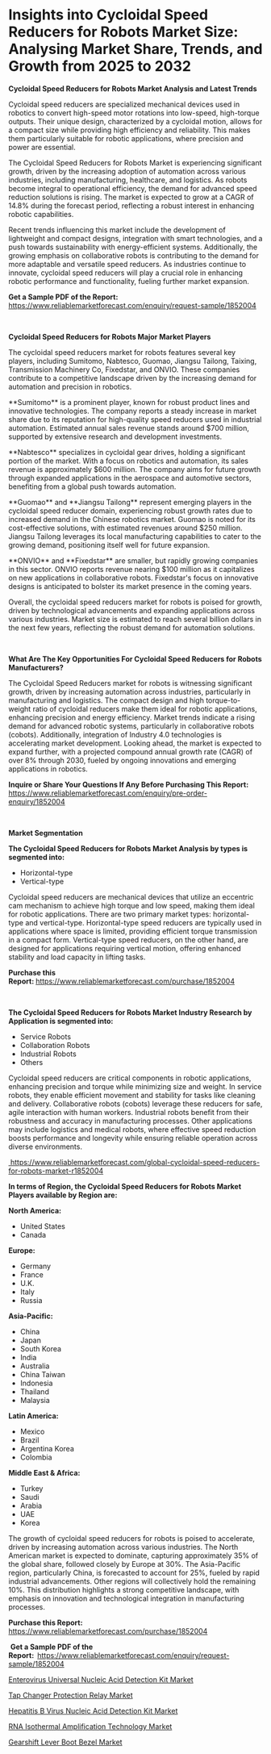 <p><h1>Insights into Cycloidal Speed Reducers for Robots Market Size: Analysing Market Share, Trends, and Growth from 2025 to 2032</h1></p><p><strong>Cycloidal Speed Reducers for Robots Market Analysis and Latest Trends</strong></p>
<p><p>Cycloidal speed reducers are specialized mechanical devices used in robotics to convert high-speed motor rotations into low-speed, high-torque outputs. Their unique design, characterized by a cycloidal motion, allows for a compact size while providing high efficiency and reliability. This makes them particularly suitable for robotic applications, where precision and power are essential.</p><p>The Cycloidal Speed Reducers for Robots Market is experiencing significant growth, driven by the increasing adoption of automation across various industries, including manufacturing, healthcare, and logistics. As robots become integral to operational efficiency, the demand for advanced speed reduction solutions is rising. The market is expected to grow at a CAGR of 14.8% during the forecast period, reflecting a robust interest in enhancing robotic capabilities.</p><p>Recent trends influencing this market include the development of lightweight and compact designs, integration with smart technologies, and a push towards sustainability with energy-efficient systems. Additionally, the growing emphasis on collaborative robots is contributing to the demand for more adaptable and versatile speed reducers. As industries continue to innovate, cycloidal speed reducers will play a crucial role in enhancing robotic performance and functionality, fueling further market expansion.</p></p>
<p><strong>Get a Sample PDF of the Report:&nbsp;</strong> <a href="https://www.reliablemarketforecast.com/enquiry/request-sample/1852004?utm_campaign=1102&utm_medium=2&utm_source=Github&utm_content=ia&utm_term=27032025&utm_id=cycloidal-speed-reducers-for-robots">https://www.reliablemarketforecast.com/enquiry/request-sample/1852004</a></p>
<p>&nbsp;</p>
<p><strong>Cycloidal Speed Reducers for Robots Major Market Players</strong></p>
<p><p>The cycloidal speed reducers market for robots features several key players, including Sumitomo, Nabtesco, Guomao, Jiangsu Tailong, Taixing, Transmission Machinery Co, Fixedstar, and ONVIO. These companies contribute to a competitive landscape driven by the increasing demand for automation and precision in robotics.</p><p>**Sumitomo** is a prominent player, known for robust product lines and innovative technologies. The company reports a steady increase in market share due to its reputation for high-quality speed reducers used in industrial automation. Estimated annual sales revenue stands around $700 million, supported by extensive research and development investments.</p><p>**Nabtesco** specializes in cycloidal gear drives, holding a significant portion of the market. With a focus on robotics and automation, its sales revenue is approximately $600 million. The company aims for future growth through expanded applications in the aerospace and automotive sectors, benefiting from a global push towards automation.</p><p>**Guomao** and **Jiangsu Tailong** represent emerging players in the cycloidal speed reducer domain, experiencing robust growth rates due to increased demand in the Chinese robotics market. Guomao is noted for its cost-effective solutions, with estimated revenues around $250 million. Jiangsu Tailong leverages its local manufacturing capabilities to cater to the growing demand, positioning itself well for future expansion.</p><p>**ONVIO** and **Fixedstar** are smaller, but rapidly growing companies in this sector. ONVIO reports revenue nearing $100 million as it capitalizes on new applications in collaborative robots. Fixedstar's focus on innovative designs is anticipated to bolster its market presence in the coming years.</p><p>Overall, the cycloidal speed reducers market for robots is poised for growth, driven by technological advancements and expanding applications across various industries. Market size is estimated to reach several billion dollars in the next few years, reflecting the robust demand for automation solutions.</p></p>
<p>&nbsp;</p>
<p><strong>What Are The Key Opportunities For Cycloidal Speed Reducers for Robots Manufacturers?</strong></p>
<p><p>The Cycloidal Speed Reducers market for robots is witnessing significant growth, driven by increasing automation across industries, particularly in manufacturing and logistics. The compact design and high torque-to-weight ratio of cycloidal reducers make them ideal for robotic applications, enhancing precision and energy efficiency. Market trends indicate a rising demand for advanced robotic systems, particularly in collaborative robots (cobots). Additionally, integration of Industry 4.0 technologies is accelerating market development. Looking ahead, the market is expected to expand further, with a projected compound annual growth rate (CAGR) of over 8% through 2030, fueled by ongoing innovations and emerging applications in robotics.</p></p>
<p><strong>Inquire or Share Your Questions If Any Before Purchasing This Report:</strong> <a href="https://www.reliablemarketforecast.com/enquiry/pre-order-enquiry/1852004?utm_campaign=1102&utm_medium=2&utm_source=Github&utm_content=ia&utm_term=27032025&utm_id=cycloidal-speed-reducers-for-robots">https://www.reliablemarketforecast.com/enquiry/pre-order-enquiry/1852004</a></p>
<p>&nbsp;</p>
<p><strong>Market Segmentation</strong></p>
<p><strong>The Cycloidal Speed Reducers for Robots Market Analysis by types is segmented into:</strong></p>
<p><ul><li>Horizontal-type</li><li>Vertical-type</li></ul></p>
<p><p>Cycloidal speed reducers are mechanical devices that utilize an eccentric cam mechanism to achieve high torque and low speed, making them ideal for robotic applications. There are two primary market types: horizontal-type and vertical-type. Horizontal-type speed reducers are typically used in applications where space is limited, providing efficient torque transmission in a compact form. Vertical-type speed reducers, on the other hand, are designed for applications requiring vertical motion, offering enhanced stability and load capacity in lifting tasks.</p></p>
<p><strong>Purchase this Report:&nbsp;</strong><a href="https://www.reliablemarketforecast.com/purchase/1852004?utm_campaign=1102&utm_medium=2&utm_source=Github&utm_content=ia&utm_term=27032025&utm_id=cycloidal-speed-reducers-for-robots">https://www.reliablemarketforecast.com/purchase/1852004</a></p>
<p>&nbsp;</p>
<p><strong>The Cycloidal Speed Reducers for Robots Market Industry Research by Application is segmented into:</strong></p>
<p><ul><li>Service Robots</li><li>Collaboration Robots</li><li>Industrial Robots</li><li>Others</li></ul></p>
<p><p>Cycloidal speed reducers are critical components in robotic applications, enhancing precision and torque while minimizing size and weight. In service robots, they enable efficient movement and stability for tasks like cleaning and delivery. Collaborative robots (cobots) leverage these reducers for safe, agile interaction with human workers. Industrial robots benefit from their robustness and accuracy in manufacturing processes. Other applications may include logistics and medical robots, where effective speed reduction boosts performance and longevity while ensuring reliable operation across diverse environments.</p></p>
<p><a href="https://www.reliablemarketforecast.com/global-cycloidal-speed-reducers-for-robots-market-r1852004?utm_campaign=1102&utm_medium=2&utm_source=Github&utm_content=ia&utm_term=27032025&utm_id=cycloidal-speed-reducers-for-robots">&nbsp;https://www.reliablemarketforecast.com/global-cycloidal-speed-reducers-for-robots-market-r1852004</a></p>
<p><strong>In terms of Region, the Cycloidal Speed Reducers for Robots Market Players available by Region are:</strong></p>
<p>
    <p> <strong> North America: </strong>
        <ul>
            <li>United States</li>
            <li>Canada</li>
        </ul>
        </p> 
    <p> <strong> Europe: </strong>
        <ul>
            <li>Germany</li>
            <li>France</li>
            <li>U.K.</li>
            <li>Italy</li>
            <li>Russia</li>
        </ul>
        </p> 
    <p> <strong> Asia-Pacific: </strong>
        <ul>
            <li>China</li>
            <li>Japan</li>
            <li>South Korea</li>
            <li>India</li>
            <li>Australia</li>
            <li>China Taiwan</li>
            <li>Indonesia</li>
            <li>Thailand</li>
            <li>Malaysia</li>
        </ul>
        </p> 
    <p> <strong> Latin America: </strong>
        <ul>
            <li>Mexico</li>
            <li>Brazil</li>
            <li>Argentina Korea</li>
            <li>Colombia</li>
        </ul>
        </p> 
    <p> <strong> Middle East & Africa: </strong>
        <ul>
            <li>Turkey</li>
            <li>Saudi</li>
            <li>Arabia</li>
            <li>UAE</li>
            <li>Korea</li>
        </ul>
    </p>
    </p>
<p><p>The growth of cycloidal speed reducers for robots is poised to accelerate, driven by increasing automation across various industries. The North American market is expected to dominate, capturing approximately 35% of the global share, followed closely by Europe at 30%. The Asia-Pacific region, particularly China, is forecasted to account for 25%, fueled by rapid industrial advancements. Other regions will collectively hold the remaining 10%. This distribution highlights a strong competitive landscape, with emphasis on innovation and technological integration in manufacturing processes.</p></p>
<p><strong>Purchase this Report: </strong><a href="https://www.reliablemarketforecast.com/purchase/1852004?utm_campaign=1102&utm_medium=2&utm_source=Github&utm_content=ia&utm_term=27032025&utm_id=cycloidal-speed-reducers-for-robots">https://www.reliablemarketforecast.com/purchase/1852004</a></p>
<p>&nbsp;<strong>Get a Sample PDF of the Report:&nbsp;&nbsp;</strong><a href="https://www.reliablemarketforecast.com/enquiry/request-sample/1852004?utm_campaign=1102&utm_medium=2&utm_source=Github&utm_content=ia&utm_term=27032025&utm_id=cycloidal-speed-reducers-for-robots">https://www.reliablemarketforecast.com/enquiry/request-sample/1852004</a></p>
<p><strong></strong></p>
<p><p><a href="https://github.com/shizutuvana/Market-Research-Report-List-1/blob/main/enterovirus-universal-nucleic-acid-detection-kit-market.md?utm_campaign=1102&utm_medium=2&utm_source=Github&utm_content=ia&utm_term=27032025&utm_id=cycloidal-speed-reducers-for-robots">Enterovirus Universal Nucleic Acid Detection Kit Market</a></p><p><a href="https://github.com/laroybarrize/Market-Research-Report-List-1/blob/main/tap-changer-protection-relay-market.md?utm_campaign=1102&utm_medium=2&utm_source=Github&utm_content=ia&utm_term=27032025&utm_id=cycloidal-speed-reducers-for-robots">Tap Changer Protection Relay Market</a></p><p><a href="https://github.com/jolashta/Market-Research-Report-List-1/blob/main/hepatitis-b-virus-nucleic-acid-detection-kit-market.md?utm_campaign=1102&utm_medium=2&utm_source=Github&utm_content=ia&utm_term=27032025&utm_id=cycloidal-speed-reducers-for-robots">Hepatitis B Virus Nucleic Acid Detection Kit Market</a></p><p><a href="https://github.com/lazregaartun/Market-Research-Report-List-1/blob/main/rna-isothermal-amplification-technology-market.md?utm_campaign=1102&utm_medium=2&utm_source=Github&utm_content=ia&utm_term=27032025&utm_id=cycloidal-speed-reducers-for-robots">RNA Isothermal Amplification Technology Market</a></p><p><a href="https://github.com/waackheidtn5/Market-Research-Report-List-1/blob/main/gearshift-lever-boot-bezel-market.md?utm_campaign=1102&utm_medium=2&utm_source=Github&utm_content=ia&utm_term=27032025&utm_id=cycloidal-speed-reducers-for-robots">Gearshift Lever Boot Bezel Market</a></p></p>
